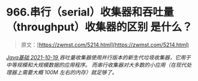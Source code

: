 <!--yml
category: 未分类
date: 0001-01-01 00:00:00
--->

# 966.串行（serial）收集器和吞吐量（throughput）收集器的区别 是什么？

> 原文：[https://zwmst.com/5214.html](https://zwmst.com/5214.html)

   [ *Java基础* ](https://zwmst.com/java%e5%9f%ba%e7%a1%80)*[ <time datetime="2021-10-20T01:42:33+08:00"> 2021-10-19 </time> ](https://zwmst.com/5214.html)  吞吐量收集器使用并行版本的新生代垃圾收集器，它用于中等规模和大规模数据的应用程序。 而串行收集器对大多数的小应用（在现代处理器上需要大概 100M 左右的内存）就足够了。*